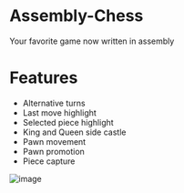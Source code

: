 # Assembly-Chess
Your favorite game now written in assembly

# Features
- Alternative turns
- Last move highlight
- Selected piece highlight
- King and Queen side castle
- Pawn movement
- Pawn promotion
- Piece capture


![image](https://user-images.githubusercontent.com/80217340/225772611-5ea5ca2c-cd4c-421b-a6fe-638a9921b120.png)

